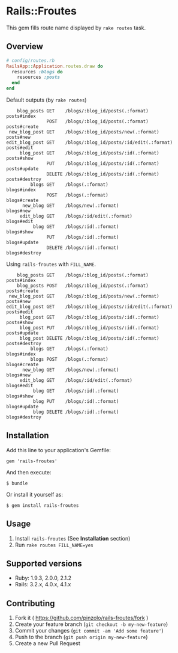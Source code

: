# Rails::Froutes

This gem fills route name displayed by `rake routes` task.

## Overview

```ruby
# config/routes.rb
RailsApp::Application.routes.draw do
  resources :blogs do
    resources :posts
  end
end
```

Default outputs (by `rake routes`)

```
    blog_posts GET    /blogs/:blog_id/posts(.:format)          posts#index
               POST   /blogs/:blog_id/posts(.:format)          posts#create
 new_blog_post GET    /blogs/:blog_id/posts/new(.:format)      posts#new
edit_blog_post GET    /blogs/:blog_id/posts/:id/edit(.:format) posts#edit
     blog_post GET    /blogs/:blog_id/posts/:id(.:format)      posts#show
               PUT    /blogs/:blog_id/posts/:id(.:format)      posts#update
               DELETE /blogs/:blog_id/posts/:id(.:format)      posts#destroy
         blogs GET    /blogs(.:format)                         blogs#index
               POST   /blogs(.:format)                         blogs#create
      new_blog GET    /blogs/new(.:format)                     blogs#new
     edit_blog GET    /blogs/:id/edit(.:format)                blogs#edit
          blog GET    /blogs/:id(.:format)                     blogs#show
               PUT    /blogs/:id(.:format)                     blogs#update
               DELETE /blogs/:id(.:format)                     blogs#destroy
```

Using `rails-froutes` with `FILL_NAME`.

```
    blog_posts GET    /blogs/:blog_id/posts(.:format)          posts#index
    blog_posts POST   /blogs/:blog_id/posts(.:format)          posts#create
 new_blog_post GET    /blogs/:blog_id/posts/new(.:format)      posts#new
edit_blog_post GET    /blogs/:blog_id/posts/:id/edit(.:format) posts#edit
     blog_post GET    /blogs/:blog_id/posts/:id(.:format)      posts#show
     blog_post PUT    /blogs/:blog_id/posts/:id(.:format)      posts#update
     blog_post DELETE /blogs/:blog_id/posts/:id(.:format)      posts#destroy
         blogs GET    /blogs(.:format)                         blogs#index
         blogs POST   /blogs(.:format)                         blogs#create
      new_blog GET    /blogs/new(.:format)                     blogs#new
     edit_blog GET    /blogs/:id/edit(.:format)                blogs#edit
          blog GET    /blogs/:id(.:format)                     blogs#show
          blog PUT    /blogs/:id(.:format)                     blogs#update
          blog DELETE /blogs/:id(.:format)                     blogs#destroy
```

## Installation

Add this line to your application's Gemfile:

    gem 'rails-froutes'

And then execute:

    $ bundle

Or install it yourself as:

    $ gem install rails-froutes

## Usage

1. Install `rails-froutes` (See **Installation** section)
1. Run `rake routes FILL_NAME=yes`

## Supported versions

- Ruby: 1.9.3, 2.0.0, 2.1.2
- Rails: 3.2.x, 4.0.x, 4.1.x

## Contributing

1. Fork it ( https://github.com/pinzolo/rails-froutes/fork )
2. Create your feature branch (`git checkout -b my-new-feature`)
3. Commit your changes (`git commit -am 'Add some feature'`)
4. Push to the branch (`git push origin my-new-feature`)
5. Create a new Pull Request
